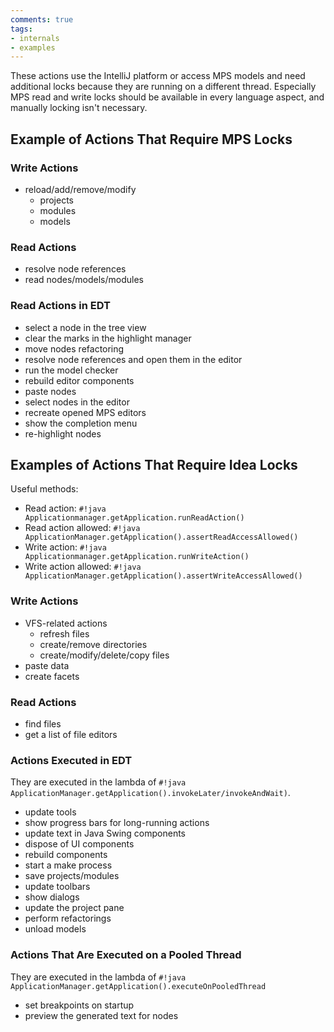 ```yaml
---
comments: true
tags:
- internals
- examples
---
```


These actions use the IntelliJ platform or access MPS models and need additional locks because they are running on a different thread. Especially MPS read and write locks should be available in every language aspect, and manually locking isn't necessary.

## Example of Actions That Require MPS Locks

### Write Actions

- reload/add/remove/modify
    - projects
    - modules
    - models

### Read Actions

- resolve node references
- read nodes/models/modules

### Read Actions in EDT

- select a node in the tree view
- clear the marks in the highlight manager
- move nodes refactoring
- resolve node references and open them in the editor
- run the model checker
- rebuild editor components
- paste nodes
- select nodes in the editor
- recreate opened MPS editors
- show the completion menu
- re-highlight nodes

## Examples of Actions That Require Idea Locks

Useful methods:

- Read action: `#!java Applicationmanager.getApplication.runReadAction()`
- Read action allowed: `#!java ApplicationManager.getApplication().assertReadAccessAllowed()`
- Write action: `#!java Applicationmanager.getApplication.runWriteAction()`
- Write action allowed: `#!java ApplicationManager.getApplication().assertWriteAccessAllowed()`

### Write Actions

- VFS-related actions
    - refresh files
    - create/remove directories
    - create/modify/delete/copy files
- paste data
- create facets

### Read Actions

- find files
- get a list of file editors

### Actions Executed in EDT 

They are executed in the lambda of `#!java ApplicationManager.getApplication().invokeLater/invokeAndWait)`.

- update tools
- show progress bars for long-running actions
- update text in Java Swing components
- dispose of UI components
- rebuild components
- start a make process
- save projects/modules
- update toolbars
- show dialogs
- update the project pane
- perform refactorings
- unload models

### Actions That Are Executed on a Pooled Thread

They are executed in the lambda of `#!java ApplicationManager.getApplication().executeOnPooledThread`

- set breakpoints on startup
- preview the generated text for nodes